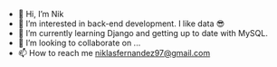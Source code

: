 - 👋 Hi, I’m Nik
- 👀 I’m interested in back-end development. I like data 😎
- 🌱 I’m currently learning Django and getting up to date with MySQL.
- 💞️ I’m looking to collaborate on ...
- 📫 How to reach me niklasfernandez97@gmail.com

<!---
tobymac208/tobymac208 is a ✨ special ✨ repository because its `README.md` (this file) appears on your GitHub profile.
You can click the Preview link to take a look at your changes.
--->
